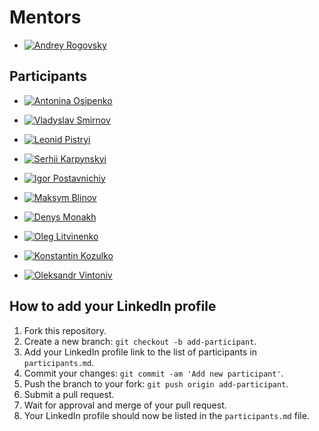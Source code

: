 # Mentors

- [![Andrey Rogovsky](https://media.licdn.com/dms/image/D4D35AQEVX8pAR1F7ig/profile-framedphoto-shrink_400_400/0/1676961470624?e=1678039200&v=beta&t=2zQR3KfdE8fbpoEXWdjrksPgmgLj2dVbfDx559xO2fM)](https://www.linkedin.com/in/esupport/)

## Participants


- [![Antonina Osipenko](https://media.licdn.com/dms/image/C4D03AQEfHtgt4LvPGg/profile-displayphoto-shrink_200_200/0/1639139476820?e=1683763200&v=beta&t=Gr_KXlSs11t18ka7ygu7zDn4I2M4m7Lw-zWrVrbPhQo)](https://www.linkedin.com/in/antonina-osypenko-88669121b/)


- [![Vladyslav Smirnov](https://media.licdn.com/dms/image/D4D03AQEeNHdhozLzrQ/profile-displayphoto-shrink_200_200/0/1677576469790?e=1683158400&v=beta&t=xf1RMlWGKBH-CBnY_k4o079rQngpbwx53Ha1jZh2ipc)](https://www.linkedin.com/in/vladyslav-smirnov-inko-vlad/)



- [![Leonid Pistryi](https://media.licdn.com/dms/image/C5603AQGoSA7jjbIPnQ/profile-displayphoto-shrink_800_800/0/1575648450741?e=1683158400&v=beta&t=w6AmYWjt-ZgVI1YDidQXaHC_B3X3CPxrkoLDqx3CqEM)](https://www.linkedin.com/in/leonid-pistryi-141273199/)


- [![Serhii Karpynskyi](https://media.licdn.com/dms/image/D4D03AQGQUjnMBNqrTQ/profile-displayphoto-shrink_200_200/0/1677926455760?e=1683158400&v=beta&t=f5bkpl2-m6RJsGedxCJhXDrfFx4-ycilitcXq-fZ1ts)](https://www.linkedin.com/in/sergo03/)

- [![Igor Postavnichiy](https://media.licdn.com/dms/image/D4D03AQH1jYjkB-xbzg/profile-displayphoto-shrink_400_400/0/1678723970229?e=1684368000&v=beta&t=s1XtnDgdrs38Rb563mUe1gk14vvuq2AlY6p08zqBseg)](https://www.linkedin.com/in/igor-postavnichiy/)


- [![Maksym Blinov](https://media.licdn.com/dms/image/C4E03AQGYbF2bsisu0Q/profile-displayphoto-shrink_800_800/0/1655127079289?e=1683158400&v=beta&t=8eaTMDLDOIe9gXRehAwVa2ctjn8jhYfcnkGs1OX5E04)](https://www.linkedin.com/in/blinovmaxim/)


- [![Denys Monakh](https://media.licdn.com/dms/image/D4E03AQGyETHNDp7iJA/profile-displayphoto-shrink_200_200/0/1664449227723?e=1683158400&v=beta&t=ukvvRYmCJR9wpXGExTrAjv5GgOirUf4PMgI-DeMFlxI)](https://www.linkedin.com/in/mondydude/)


- [![Oleg Litvinenko](https://media.licdn.com/dms/image/D4D03AQEBOBe6YO-BMw/profile-displayphoto-shrink_800_800/0/1677947199073?e=1684368000&v=beta&t=9U4Hq9pHLKWM--JtTEZNO_8befXgaJmaEluSM6mV29Q)](https://www.linkedin.com/in/oleh-lytvynenko-325879268/)


- [![Konstantin Kozulko](https://avatars.githubusercontent.com/u/124177450?s=200&u=ec62b6ec75bff39972194ac783a0ac8b4cdc9f68&v=4)](https://www.linkedin.com/in/kostanproff/)


- [![Oleksandr Vintoniv](https://avatars.githubusercontent.com/u/126666889?s=400&u=974be6da18095ddeaf0a27f0ba360ed376e9040b&v=4)](https://www.linkedin.com/in/oleksandr-vintoniv-b4645b125)


## How to add your LinkedIn profile

1. Fork this repository.
2. Create a new branch: `git checkout -b add-participant`.
3. Add your LinkedIn profile link to the list of participants in `participants.md`.
4. Commit your changes: `git commit -am 'Add new participant'`.
5. Push the branch to your fork: `git push origin add-participant`.
6. Submit a pull request.
7. Wait for approval and merge of your pull request.
8. Your LinkedIn profile should now be listed in the `participants.md` file.
